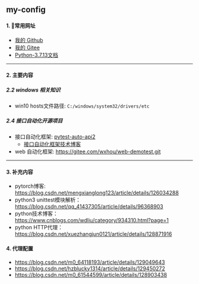 ## my-config
#### 1. 👻常用网址
- [我的 Github](https://github.com/huohuoren4)
- [我的 Gitee](https://gitee.com/shushuiren4)
- [Python-3.7.13文档](https://docs.python.org/zh-cn/3.7/)

---
#### 2. 主要内容
##### 2.2 windows 相关知识
- win10 hosts文件路径: `C:/windows/system32/drivers/etc`

##### 2.4 接口自动化开源项目
- 接口自动化框架: [pytest-auto-api2](https://gitee.com/yu_xiao_qi/pytest-auto-api2?_from=gitee_search)
  - [接口自动化框架技术博客](https://blog.csdn.net/weixin_43865008/article/details/123904871?spm=1001.2014.3001.5501)
- web 自动化框架:  <https://gitee.com/wxhou/web-demotest.git>

---
#### 3. 补充内容
- pytorch博客: https://blog.csdn.net/mengxianglong123/article/details/126034288
- python3 unittest模块解析：https://blog.csdn.net/qq_41437305/article/details/96368903
- python技术博客：https://www.cnblogs.com/wdliu/category/934310.html?page=1
- python HTTP代理：https://blog.csdn.net/xuezhangjun0121/article/details/128871916

#### 4. 代理配置
- https://blog.csdn.net/m0_64118193/article/details/129049643
- https://blog.csdn.net/hzblucky1314/article/details/129450272
- https://blog.csdn.net/m0_61544599/article/details/128903438


